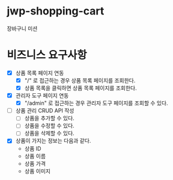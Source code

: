 # jwp-shopping-cart

장바구니 미션

# 비즈니스 요구사항

- [x] 상품 목록 페이지 연동
  - [x] "/" 로 접근하는 경우 상품 목록 페이지를 조회한다.
  - [x] 상품 목록을 클릭하면 상품 목록 페이지를 조회한다.
- [x] 관리자 도구 페이지 연동
  - [x] "/admin" 로 접근하는 경우 관리자 도구 페이지를 조회할 수 있다.
- [ ] 상품 관리 CRUD API 작성
  - [ ] 상품을 추가할 수 있다.
  - [ ] 상품을 수정할 수 있다.
  - [ ] 상품을 삭제할 수 있다.
- [x] 상품이 가지는 정보는 다음과 같다.
  - 상품 ID
  - 상품 이름
  - 상품 가격
  - 상품 이미지

